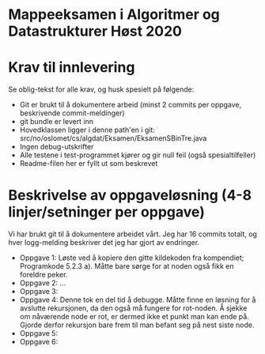# Mappeeksamen i Algoritmer og Datastrukturer Høst 2020

# Krav til innlevering

Se oblig-tekst for alle krav, og husk spesielt på følgende:

* Git er brukt til å dokumentere arbeid (minst 2 commits per oppgave, beskrivende commit-meldinger)	
* git bundle er levert inn
* Hovedklassen ligger i denne path'en i git: src/no/oslomet/cs/algdat/Eksamen/EksamenSBinTre.java
* Ingen debug-utskrifter
* Alle testene i test-programmet kjører og gir null feil (også spesialtilfeller)
* Readme-filen her er fyllt ut som beskrevet


# Beskrivelse av oppgaveløsning (4-8 linjer/setninger per oppgave)

Vi har brukt git til å dokumentere arbeidet vårt. Jeg har 16 commits totalt, og hver logg-melding beskriver det jeg har gjort av endringer.

* Oppgave 1: Løste ved å kopiere den gitte kildekoden fra kompendiet; Programkode 5.2.3 a). Måtte bare sørge for at noden 
også fikk en foreldre peker.
* Oppgave 2: ...
* Oppgave 3:
* Oppgave 4: Denne tok en del tid å debugge. Måtte finne en løsning for å avslutte rekursjonen, da den også må fungere 
for rot-noden. Å sjekke om nåværende node er rot, er dermed ikke et punkt man kan ende på. Gjorde derfor rekursjon bare 
frem til man befant seg på nest siste node. 
* Oppgave 5:
* Oppgave 6:

